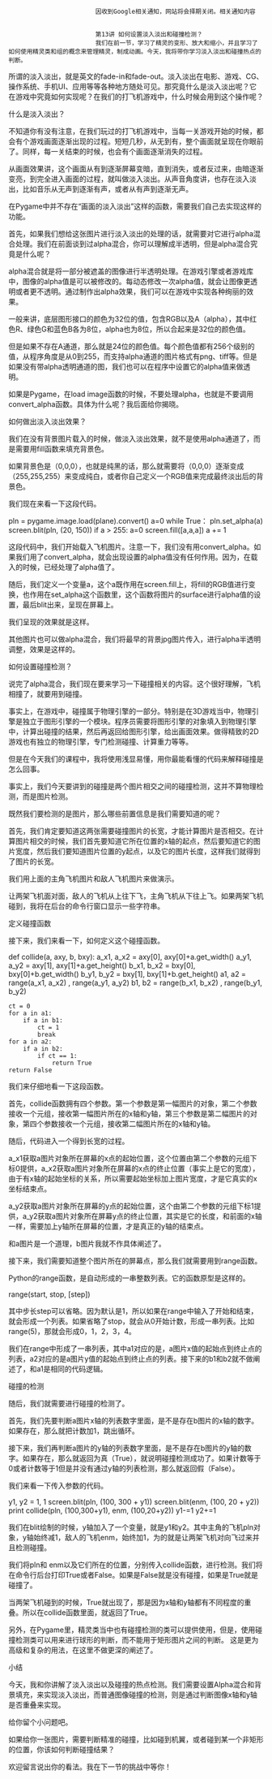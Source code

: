 
                            
                            因收到Google相关通知，网站将会择期关闭。相关通知内容
                            
                            
                            第13讲 如何设置淡入淡出和碰撞检测？
                            我们在前一节，学习了精灵的变形、放大和缩小，并且学习了如何使用精灵类和组的概念来管理精灵，制成动画。今天，我将带你学习淡入淡出和碰撞热点的判断。

所谓的淡入淡出，就是英文的fade-in和fade-out。淡入淡出在电影、游戏、CG、操作系统、手机UI、应用等等各种地方随处可见。那究竟什么是淡入淡出呢？它在游戏中究竟如何实现呢？在我们的打飞机游戏中，什么时候会用到这个操作呢？

什么是淡入淡出？

不知道你有没有注意，在我们玩过的打飞机游戏中，当每一关游戏开始的时候，都会有个游戏画面逐渐出现的过程。短短几秒，从无到有，整个画面就呈现在你眼前了。同样，每一关结束的时候，也会有个画面逐渐消失的过程。

从画面效果讲，这个画面从有到逐渐屏幕变暗，直到消失，或者反过来，由暗逐渐变亮，到完全进入画面的过程，就叫做淡入淡出。从声音角度讲，也存在淡入淡出，比如音乐从无声到逐渐有声，或者从有声到逐渐无声。

在Pygame中并不存在“画面的淡入淡出”这样的函数，需要我们自己去实现这样的功能。

首先，如果我们想给这张图片进行淡入淡出的处理的话，就需要对它进行alpha混合处理。我们在前面谈到过alpha混合，你可以理解成半透明，但是alpha混合究竟是什么呢？

alpha混合就是将一部分被遮盖的图像进行半透明处理。在游戏引擎或者游戏库中，图像的alpha值是可以被修改的。每动态修改一次alpha值，就会让图像更透明或者更不透明。通过制作出alpha效果，我们可以在游戏中实现各种绚丽的效果。

一般来讲，底层图形接口的颜色为32位的值，包含RGB以及A（alpha），其中红色R、绿色G和蓝色B各为8位，alpha也为8位，所以合起来是32位的颜色值。

但是如果不存在A通道，那么就是24位的颜色值。每个颜色值都有256个级别的值，从程序角度是从0到255，而支持alpha通道的图片格式有png、tiff等。但是如果没有带alpha透明通道的图，我们也可以在程序中设置它的alpha值来做透明。

如果是Pygame，在load image函数的时候，不要处理alpha，也就是不要调用convert_alpha函数。具体为什么呢？我后面给你揭晓。

如何做出淡入淡出效果？

我们在没有背景图片载入的时候，做淡入淡出效果，就不是使用alpha通道了，而是需要用fill函数来填充背景色。

如果背景色是（0,0,0），也就是纯黑的话，那么就需要将（0,0,0）逐渐变成（255,255,255）来变成纯白，或者你自己定义一个RGB值来完成最终淡出后的背景色。

我们现在来看一下这段代码。

pln = pygame.image.load(plane).convert()
a=0
while True：
pln.set_alpha(a)
screen.blit(pln, (20, 150))
if a > 255:
    a=0
screen.fill([a,a,a])
a += 1


这段代码中，我们开始载入飞机图片。注意一下，我们没有用convert_alpha。如果我们用了convert_alpha，就会出现设置的alpha值没有任何作用。因为，在载入的时候，已经处理了alpha值了。

随后，我们定义一个变量a，这个a既作用在screen.fill上，将fill的RGB值进行变换，也作用在set_alpha这个函数里，这个函数将图片的surface进行alpha值的设置，最后blit出来，呈现在屏幕上。

我们呈现的效果就是这样。



其他图片也可以做alpha混合，我们将最早的背景jpg图片传入，进行alpha半透明调整，效果是这样的。



如何设置碰撞检测？

说完了alpha混合，我们现在要来学习一下碰撞相关的内容。这个很好理解，飞机相撞了，就要用到碰撞。

事实上，在游戏中，碰撞属于物理引擎的一部分。特别是在3D游戏当中，物理引擎是独立于图形引擎的一个模块。程序员需要将图形引擎的对象填入到物理引擎中，计算出碰撞的结果，然后再返回给图形引擎，给出画面效果。做得精致的2D游戏也有独立的物理引擎，专门检测碰撞、计算重力等等。

但是在今天我们的课程中，我将使用浅显易懂，用你最能看懂的代码来解释碰撞是怎么回事。

事实上，我们今天要讲到的碰撞是两个图片相交之间的碰撞检测，这并不算物理检测，而是图片检测。

既然我们要检测的是图片，那么哪些前置信息是我们需要知道的呢？

首先，我们肯定要知道这两张需要碰撞图片的长宽，才能计算图片是否相交。在计算图片相交的时候，我们首先要知道它所在位置的x轴的起点，然后要知道它的图片宽度，然后我们要知道图片位置的y起点，以及它的图片长度，这样我们就得到了图片的长宽。

我们用上面的主角飞机图片和敌人飞机图片来做演示。



让两架飞机面对面，敌人的飞机从上往下飞，主角飞机从下往上飞。如果两架飞机碰到，我将在后台的命令行窗口显示一些字符串。

定义碰撞函数

接下来，我们来看一下，如何定义这个碰撞函数。

def collide(a, axy,  b, bxy):
    a_x1, a_x2 = axy[0], axy[0]+a.get_width()
    a_y1, a_y2 = axy[1], axy[1]+a.get_height()
    b_x1, b_x2 = bxy[0], bxy[0]+b.get_width()
    b_y1, b_y2 = bxy[1], bxy[1]+b.get_height()
    a1, a2 = range(a_x1, a_x2) , range(a_y1, a_y2)
    b1, b2 = range(b_x1, b_x2) , range(b_y1, b_y2) 

    ct = 0
    for a in a1:
        if a in b1:
            ct = 1
            break
    for a in a2:
        if a in b2:
            if ct == 1:
                return True
    return False


我们来仔细地看一下这段函数。

首先，collide函数拥有四个参数。第一个参数是第一幅图片的对象，第二个参数接收一个元组，接收第一幅图片所在的x轴和y轴，第三个参数是第二幅图片的对象，第四个参数接收一个元组，接收第二幅图片所在的x轴和y轴。

随后，代码进入一个得到长宽的过程。

a_x1获取a图片对象所在屏幕的x点的起始位置，这个位置由第二个参数的元组下标0提供，a_x2获取a图片对象所在屏幕的x点的终止位置（事实上是它的宽度），由于有x轴的起始坐标的关系，所以需要起始坐标加上图片宽度，才是它真实的x坐标结束点。

a_y2获取a图片对象所在屏幕的y点的起始位置，这个由第二个参数的元组下标1提供，a_y2获取a图片对象所在屏幕y点的终止位置，其实是它的长度，和前面的x轴一样，需要加上y轴所在屏幕的位置，才是真正的y轴的结束点。

和a图片是一个道理，b图片我就不作具体阐述了。

接下来，我们需要知道整个图片所在的屏幕点，那么我们就需要用到range函数。

Python的range函数，是自动形成的一串整数列表。它的函数原型是这样的。

range(start, stop, [step])


其中步长step可以省略。因为默认是1，所以如果在range中输入了开始和结束，就会形成一个列表。如果省略了stop，就会从0开始计数，形成一串列表。比如range(5)，那就会形成0，1，2，3，4。

我们在range中形成了一串列表，其中a1对应的是，a图片x值的起始点到终止点的列表，a2对应的是a图片y值的起始点到终止点的列表。接下来的b1和b2就不做阐述了，和a1是相同的代码逻辑。

碰撞的检测

随后，我们就需要进行碰撞的检测了。

首先，我们先要判断a图片x轴的列表数字里面，是不是存在b图片的x轴的数字。如果存在，那么就把计数加1，跳出循环。

接下来，我们再判断a图片的y轴的列表数字里面，是不是存在b图片的y轴的数字。如果存在，那么就返回为真（True），就说明碰撞检测成功了。如果计数等于0或者计数等于1但是并没有通过y轴的列表检测，那么就返回假（False）。

我们来看一下传入参数的代码。

y1, y2 = 1, 1
  screen.blit(pln, (100, 300 + y1))
  screen.blit(enm, (100, 20 + y2))
  print collide(pln, (100,300+y1), enm, (100,20+y2))
  y1-=1
  y2+=1 


我们在blit绘制的时候，y轴加入了一个变量，就是y1和y2。其中主角的飞机pln对象，y轴始终减1，敌人的飞机enm，始终加1，为的就是让两架飞机对向飞过来并且检测碰撞。

我们将pln和 enm以及它们所在的位置，分别传入collide函数，进行检测。我们将在命令行后台打印True或者False。如果是False就是没有碰撞，如果是True就是碰撞了。



当两架飞机碰到的时候，True就出现了，那是因为x轴和y轴都有不同程度的重叠。所以在collide函数里面，就返回了True。

另外，在Pygame里，精灵类当中也有碰撞检测的类可以提供使用，但是，使用碰撞检测类可以用来进行球形的判断，而不能用于矩形图片之间的判断。 这是更为高级和复杂的用法，在这里不做更深的阐述了。

小结

今天，我和你讲解了淡入淡出以及碰撞的热点检测。我们需要设置Alpha混合和背景填充，来实现淡入淡出，而普通图像碰撞的检测，则是通过判断图像x轴和y轴是否重叠来实现。

给你留个小问题吧。

如果给你一张图片，需要判断精准的碰撞，比如碰到机翼，或者碰到某一个非矩形的位置，你该如何判断碰撞结果？

欢迎留言说出你的看法。我在下一节的挑战中等你！

                        
                        
                            